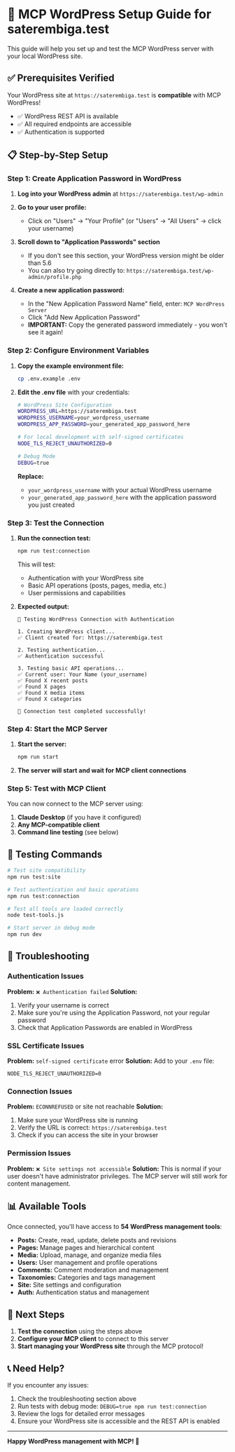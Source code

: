 # 🚀 MCP WordPress Setup Guide for saterembiga.test

This guide will help you set up and test the MCP WordPress server with your local WordPress site.

## ✅ Prerequisites Verified

Your WordPress site at `https://saterembiga.test` is **compatible** with MCP WordPress! 

- ✅ WordPress REST API is available
- ✅ All required endpoints are accessible
- ✅ Authentication is supported

## 📋 Step-by-Step Setup

### Step 1: Create Application Password in WordPress

1. **Log into your WordPress admin** at `https://saterembiga.test/wp-admin`

2. **Go to your user profile:**
   - Click on "Users" → "Your Profile" (or "Users" → "All Users" → click your username)

3. **Scroll down to "Application Passwords" section**
   - If you don't see this section, your WordPress version might be older than 5.6
   - You can also try going directly to: `https://saterembiga.test/wp-admin/profile.php`

4. **Create a new application password:**
   - In the "New Application Password Name" field, enter: `MCP WordPress Server`
   - Click "Add New Application Password"
   - **IMPORTANT:** Copy the generated password immediately - you won't see it again!

### Step 2: Configure Environment Variables

1. **Copy the example environment file:**
   ```bash
   cp .env.example .env
   ```

2. **Edit the .env file** with your credentials:
   ```bash
   # WordPress Site Configuration
   WORDPRESS_URL=https://saterembiga.test
   WORDPRESS_USERNAME=your_wordpress_username
   WORDPRESS_APP_PASSWORD=your_generated_app_password_here
   
   # For local development with self-signed certificates
   NODE_TLS_REJECT_UNAUTHORIZED=0
   
   # Debug Mode
   DEBUG=true
   ```

   **Replace:**
   - `your_wordpress_username` with your actual WordPress username
   - `your_generated_app_password_here` with the application password you just created

### Step 3: Test the Connection

1. **Run the connection test:**
   ```bash
   npm run test:connection
   ```

   This will test:
   - Authentication with your WordPress site
   - Basic API operations (posts, pages, media, etc.)
   - User permissions and capabilities

2. **Expected output:**
   ```
   🔐 Testing WordPress Connection with Authentication
   
   1. Creating WordPress client...
   ✅ Client created for: https://saterembiga.test
   
   2. Testing authentication...
   ✅ Authentication successful
   
   3. Testing basic API operations...
   ✅ Current user: Your Name (your_username)
   ✅ Found X recent posts
   ✅ Found X pages
   ✅ Found X media items
   ✅ Found X categories
   
   🎉 Connection test completed successfully!
   ```

### Step 4: Start the MCP Server

1. **Start the server:**
   ```bash
   npm run start
   ```

2. **The server will start and wait for MCP client connections**

### Step 5: Test with MCP Client

You can now connect to the MCP server using:

1. **Claude Desktop** (if you have it configured)
2. **Any MCP-compatible client**
3. **Command line testing** (see below)

## 🧪 Testing Commands

```bash
# Test site compatibility
npm run test:site

# Test authentication and basic operations
npm run test:connection

# Test all tools are loaded correctly
node test-tools.js

# Start server in debug mode
npm run dev
```

## 🔧 Troubleshooting

### Authentication Issues

**Problem:** `❌ Authentication failed`
**Solution:**
1. Verify your username is correct
2. Make sure you're using the Application Password, not your regular password
3. Check that Application Passwords are enabled in WordPress

### SSL Certificate Issues

**Problem:** `self-signed certificate` error
**Solution:**
Add to your `.env` file:
```
NODE_TLS_REJECT_UNAUTHORIZED=0
```

### Connection Issues

**Problem:** `ECONNREFUSED` or site not reachable
**Solution:**
1. Make sure your WordPress site is running
2. Verify the URL is correct: `https://saterembiga.test`
3. Check if you can access the site in your browser

### Permission Issues

**Problem:** `❌ Site settings not accessible`
**Solution:**
This is normal if your user doesn't have administrator privileges. The MCP server will still work for content management.

## 📊 Available Tools

Once connected, you'll have access to **54 WordPress management tools**:

- **Posts:** Create, read, update, delete posts and revisions
- **Pages:** Manage pages and hierarchical content
- **Media:** Upload, manage, and organize media files
- **Users:** User management and profile operations
- **Comments:** Comment moderation and management
- **Taxonomies:** Categories and tags management
- **Site:** Site settings and configuration
- **Auth:** Authentication status and management

## 🎯 Next Steps

1. **Test the connection** using the steps above
2. **Configure your MCP client** to connect to this server
3. **Start managing your WordPress site** through the MCP protocol!

## 📞 Need Help?

If you encounter any issues:

1. Check the troubleshooting section above
2. Run tests with debug mode: `DEBUG=true npm run test:connection`
3. Review the logs for detailed error messages
4. Ensure your WordPress site is accessible and the REST API is enabled

---

**Happy WordPress management with MCP! 🎉**
